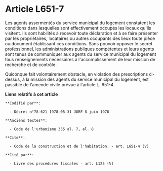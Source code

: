 # Article L651-7

Les agents assermentés du service municipal du logement constatent les conditions dans lesquelles sont effectivement occupés
les locaux qu'ils visitent. Ils sont habilités à recevoir toute déclaration et à se faire présenter par les propriétaires,
locataires ou autres occupants des lieux toute pièce ou document établissant ces conditions. Sans pouvoir opposer le secret
professionnel, les administrations publiques compétentes et leurs agents sont tenus de communiquer aux agents du service
municipal du logement tous renseignements nécessaires à l'accomplissement de leur mission de recherche et de contrôle. 

Quiconque fait volontairement obstacle, en violation des prescriptions ci-dessus, à la mission des agents du service
municipal du logement, est passible de l'amende civile prévue à l'article L. 651-4.

**Liens relatifs à cet article**

	**Codifié par**:

	  - Décret n°78-621 1978-05-31 JORF 8 juin 1978

	**Anciens textes**:

	  - Code de l'urbanisme 355 al. 7, al. 8

	**Cite**:

	  - Code de la construction et de l'habitation. - art. L651-4 (V)

	**Cité par**:

	  - Livre des procédures fiscales - art. L125 (V)
